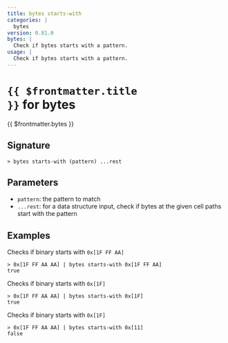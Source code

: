 ```yaml
---
title: bytes starts-with
categories: |
  bytes
version: 0.81.0
bytes: |
  Check if bytes starts with a pattern.
usage: |
  Check if bytes starts with a pattern.
---
```


# <code>{{ $frontmatter.title }}</code> for bytes

<div class='command-title'>{{ $frontmatter.bytes }}</div>

## Signature

```> bytes starts-with (pattern) ...rest```

## Parameters

 -  `pattern`: the pattern to match
 -  `...rest`: for a data structure input, check if bytes at the given cell paths start with the pattern

## Examples

Checks if binary starts with `0x[1F FF AA]`
```shell
> 0x[1F FF AA AA] | bytes starts-with 0x[1F FF AA]
true
```

Checks if binary starts with `0x[1F]`
```shell
> 0x[1F FF AA AA] | bytes starts-with 0x[1F]
true
```

Checks if binary starts with `0x[1F]`
```shell
> 0x[1F FF AA AA] | bytes starts-with 0x[11]
false
```
